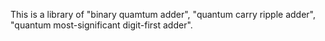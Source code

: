 This is a library of "binary quamtum adder", "quantum carry ripple adder", "quantum most-significant digit-first adder".
